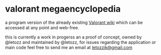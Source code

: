 # valorant megaencyclopedia

a program version of the already existing [Valorant wiki](https://valorant.fandom.com/wiki/VALORANT_Wiki) which can be accessed at any point and web-free.

this is currently a work in progerss an a proof of concept, owned by @letozz and maintained by @letozz, for issues regarding the application or main code feel free to send me an email at letozzik@gmail.com

